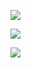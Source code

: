 

![](D:/Rolin的学习笔记/youdaonote-pull/youdaonote/youdaonote-images/WEBRESOURCE12aa13a4b3a66bc8312e6e6ebd775bb8.png)



![](D:/Rolin的学习笔记/youdaonote-pull/youdaonote/youdaonote-images/WEBRESOURCEa2d3927905f16d148f6f08f5f52fc230.jpeg)



![](D:/Rolin的学习笔记/youdaonote-pull/youdaonote/youdaonote-images/WEBRESOURCE9305b9f33a7061bf8b2403b69f5f3aca.jpeg)

